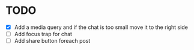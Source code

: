 # TODO

- [x] Add a media query and if the chat is too small move it to the right side
- [ ] Add focus trap for chat
- [ ] Add share button foreach post
